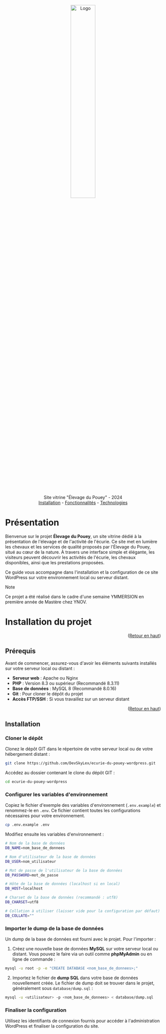 <a name="readme-top"></a>

<div align="center">
  <a target="_blank" href="https://elevage-du-pouey.valentin-fortin.pro">
    <img src="https://elevage-du-pouey.valentin-fortin.pro/wp-content/login-logo.png?v=1729023634" width="40%" alt="Logo">
  </a>
  <h3 align="center"></h3>
  
  <p align="center">
    Site vitrine "Élevage du Pouey" - 2024
    <br/>
    <a href="#installation">Installation</a>
    -
    <a href="#fonctionnalities">Fonctionnalités</a>
    -
    <a href="#technologies">Technologies</a>
  </p>
</div>

# Présentation

Bienvenue sur le projet **Élevage du Pouey**, un site vitrine dédié à la présentation de l'élevage et de l'activité de l'écurie. Ce site met en lumière les chevaux et les services de qualité proposés par l'Élevage du Pouey, situé au cœur de la nature. À travers une interface simple et élégante, les visiteurs peuvent découvrir les activités de l'écurie, les chevaux disponibles, ainsi que les prestations proposées.

Ce guide vous accompagne dans l'installation et la configuration de ce site WordPress sur votre environnement local ou serveur distant.

> [!NOTE]  
> Ce projet a été réalisé dans le cadre d'une semaine YMMERSION en première année de Mastère chez YNOV.

# Installation du projet

<p align="right">(<a href="#readme-top">Retour en haut</a>)</p>

## Prérequis

Avant de commencer, assurez-vous d'avoir les éléments suivants installés sur votre serveur local ou distant :

- **Serveur web** : Apache ou Nginx
- **PHP** : Version 8.3 ou supérieur (Recommandé 8.3.11)
- **Base de données** : MySQL 8 (Recommandé 8.0.16)
- **Git** : Pour cloner le dépôt du projet
- **Accès FTP/SSH** : Si vous travaillez sur un serveur distant

<p align="right">(<a href="#readme-top">Retour en haut</a>)</p>

## Installation

### Cloner le dépôt

Clonez le dépôt GIT dans le répertoire de votre serveur local ou de votre hébergement distant :

```bash
git clone https://github.com/DevSkyLex/ecurie-du-pouey-wordpress.git
```

Accédez au dossier contenant le clone du dépôt GIT :

```bash
cd ecurie-du-pouey-wordpress
```

### Configurer les variables d'environnement

Copiez le fichier d'exemple des variables d'environnement (`.env.example`) et renommez-le en `.env`. Ce fichier contient toutes les configurations nécessaires pour votre environnement.

```bash
cp .env.example .env
```

Modifiez ensuite les variables d'environnement :

```bash
# Nom de la base de données
DB_NAME=nom_base_de_donnees

# Nom d'utilisateur de la base de données
DB_USER=nom_utilisateur

# Mot de passe de l'utilisateur de la base de données
DB_PASSWORD=mot_de_passe

# Hôte de la base de données (localhost si en local)
DB_HOST=localhost

# Charset de la base de données (recommandé : utf8)
DB_CHARSET=utf8

# Collation à utiliser (laisser vide pour la configuration par défaut)
DB_COLLATE=""
```

### Importer le dump de la base de données

Un dump de la base de données est fourni avec le projet. Pour l'importer :

1. Créez une nouvelle base de données **MySQL** sur votre serveur local ou distant. Vous pouvez le faire via un outil comme **phpMyAdmin** ou en ligne de commande :

```bash
mysql -u root -p -e "CREATE DATABASE <nom_base_de_donnees>;"
```

2. Importez le fichier de **dump SQL** dans votre base de données nouvellement créée. Le fichier de dump doit se trouver dans le projet, généralement sous `database/dump.sql` :

```bash
mysql -u <utilisateur> -p <nom_base_de_donnees> < database/dump.sql
```

### Finaliser la configuration

Utilisez les identifiants de connexion fournis pour accéder à l'administration WordPress et finaliser la configuration du site.





